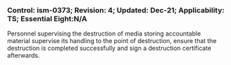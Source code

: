 ### Control: ism-0373; Revision: 4; Updated: Dec-21; Applicability: TS; Essential Eight:N/A
<p>Personnel supervising the destruction of media storing accountable material supervise its handling to the point of destruction, ensure that the destruction is completed successfully and sign a destruction certificate afterwards.</p>